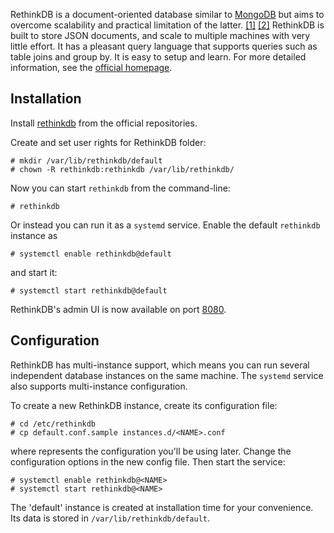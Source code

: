 RethinkDB is a document-oriented database similar to [MongoDB](/index.php/MongoDB "MongoDB") but aims to overcome scalability and practical limitation of the latter. [[1]](http://www.rethinkdb.com/docs/comparisons/mongodb/) [[2]](http://www.rethinkdb.com/blog/mongodb-biased-comparison/) RethinkDB is built to store JSON documents, and scale to multiple machines with very little effort. It has a pleasant query language that supports queries such as table joins and group by. It is easy to setup and learn. For more detailed information, see the [official homepage](https://www.rethinkdb.com/).

## Installation

Install [rethinkdb](https://www.archlinux.org/packages/?name=rethinkdb) from the official repositories.

Create and set user rights for RethinkDB folder:

```
# mkdir /var/lib/rethinkdb/default
# chown -R rethinkdb:rethinkdb /var/lib/rethinkdb/

```

Now you can start `rethinkdb` from the command-line:

```
# rethinkdb

```

Or instead you can run it as a `systemd` service. Enable the default `rethinkdb` instance as

```
# systemctl enable rethinkdb@default

```

and start it:

```
# systemctl start rethinkdb@default

```

RethinkDB's admin UI is now available on port [8080](http://localhost:8080).

## Configuration

RethinkDB has multi-instance support, which means you can run several independent database instances on the same machine. The `systemd` service also supports multi-instance configuration.

To create a new RethinkDB instance, create its configuration file:

```
# cd /etc/rethinkdb
# cp default.conf.sample instances.d/<NAME>.conf

```

where <NAME> represents the configuration you'll be using later. Change the configuration options in the new config file. Then start the service:

```
# systemctl enable rethinkdb@<NAME>
# systemctl start rethinkdb@<NAME>

```

The 'default' instance is created at installation time for your convenience. Its data is stored in `/var/lib/rethinkdb/default`.